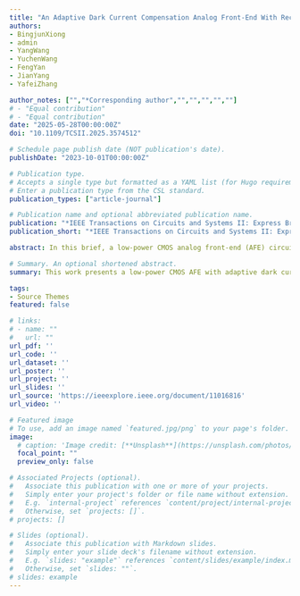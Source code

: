 ```yaml
---
title: "An Adaptive Dark Current Compensation Analog Front-End With Reconfigurable Transimpedance Amplifier for Fluorescence Temperature Sensors"
authors:
- BingjunXiong
- admin
- YangWang
- YuchenWang
- FengYan
- JianYang
- YafeiZhang

author_notes: ["","*Corresponding author","","","","",""]
# - "Equal contribution"
# - "Equal contribution"
date: "2025-05-28T00:00:00Z"
doi: "10.1109/TCSII.2025.3574512"

# Schedule page publish date (NOT publication's date).
publishDate: "2023-10-01T00:00:00Z"

# Publication type.
# Accepts a single type but formatted as a YAML list (for Hugo requirements).
# Enter a publication type from the CSL standard.
publication_types: ["article-journal"]

# Publication name and optional abbreviated publication name.
publication: "*IEEE Transactions on Circuits and Systems II: Express Briefs ( Early Access )*."
publication_short: "*IEEE Transactions on Circuits and Systems II: Express Briefs ( Early Access )*."

abstract: In this brief, a low-power CMOS analog front-end (AFE) circuit is proposed for fluorescence optical fiber temperature sensors. The CMOS AFE utilizes a novel adaptive dark current compensation technique to eliminate static operating point offsets in the front-end circuit, which occur due to the quick increases of photodiode dark current at high temperatures. The reconfigurable transimpedance amplifier (TIA) supports both high and low gain modes. Fabricated using a 180nm CMOS process, the AFE chip exhibits a -3dB bandwidth of 10kHz, a transimpedance gain of 158.51dBΩ, and an inputreferred noise current of 14.89fA/Hz in its high gain mode. Under a 3.3V power supply, the circuit consumes 62.4μW in this mode. The temperature sensor prototype utilizing this AFE chip achieves high-precision measurements, with an average error of -0.1 ∘C and a standard deviation of 0.33 ∘C across a range from -30 ∘C to 100 ∘C.

# Summary. An optional shortened abstract.
summary: This work presents a low-power CMOS AFE with adaptive dark current compensation and reconfigurable TIA, achieving 158.51dBΩ gain and 14.89fA/Hz noise for high-precision fiber temperature sensing.

tags:
- Source Themes
featured: false

# links:
# - name: ""
#   url: ""
url_pdf: ''
url_code: ''
url_dataset: ''
url_poster: ''
url_project: ''
url_slides: ''
url_source: 'https://ieeexplore.ieee.org/document/11016816'
url_video: ''

# Featured image
# To use, add an image named `featured.jpg/png` to your page's folder. 
image:
  # caption: 'Image credit: [**Unsplash**](https://unsplash.com/photos/jdD8gXaTZsc)'
  focal_point: ""
  preview_only: false

# Associated Projects (optional).
#   Associate this publication with one or more of your projects.
#   Simply enter your project's folder or file name without extension.
#   E.g. `internal-project` references `content/project/internal-project/index.md`.
#   Otherwise, set `projects: []`.
# projects: []

# Slides (optional).
#   Associate this publication with Markdown slides.
#   Simply enter your slide deck's filename without extension.
#   E.g. `slides: "example"` references `content/slides/example/index.md`.
#   Otherwise, set `slides: ""`.
# slides: example
---
```


<!-- {{% callout note %}}
Click the *Cite* button above to demo the feature to enable visitors to import publication metadata into their reference management software.
{{% /callout %}}

{{% callout note %}}
Create your slides in Markdown - click the *Slides* button to check out the example.
{{% /callout %}}

Add the publication's **full text** or **supplementary notes** here. You can use rich formatting such as including [code, math, and images](https://docs.hugoblox.com/content/writing-markdown-latex/). -->
